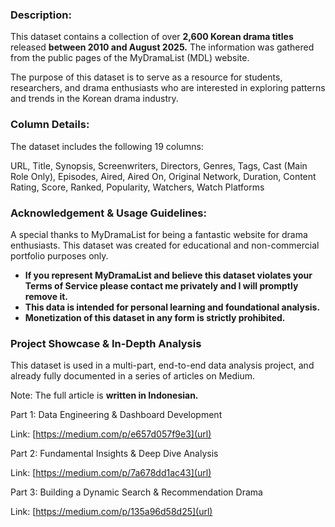 ### Description:
This dataset contains a collection of over **2,600 Korean drama titles** released **between 2010 and August 2025.** The information was gathered from the public pages of the MyDramaList (MDL) website.

The purpose of this dataset is to serve as a resource for students, researchers, and drama enthusiasts who are interested in exploring patterns and trends in the Korean drama industry.

### Column Details:
The dataset includes the following 19 columns:

URL, Title, Synopsis, Screenwriters, Directors, Genres, Tags, Cast (Main Role Only), Episodes, Aired, Aired On, Original Network, Duration, Content Rating, Score, Ranked, Popularity, Watchers, Watch Platforms

### Acknowledgement & Usage Guidelines:
A special thanks to MyDramaList for being a fantastic website for drama enthusiasts. This dataset was created for educational and non-commercial portfolio purposes only.
- **If you represent MyDramaList and believe this dataset violates your Terms of Service please contact me privately and I will promptly remove it.**
- **This data is intended for personal learning and foundational analysis.**
- **Monetization of this dataset in any form is strictly prohibited.**

### Project Showcase & In-Depth Analysis

This dataset is used in a multi-part, end-to-end data analysis project, and already fully documented in a series of articles on Medium.

Note: The full article is **written in Indonesian.**

Part 1: Data Engineering & Dashboard Development

Link: [https://medium.com/p/e657d057f9e3](url)

Part 2: Fundamental Insights & Deep Dive Analysis

Link: [https://medium.com/p/7a678dd1ac43](url)

Part 3: Building a Dynamic Search & Recommendation Drama

Link: [https://medium.com/p/135a96d58d25](url)
